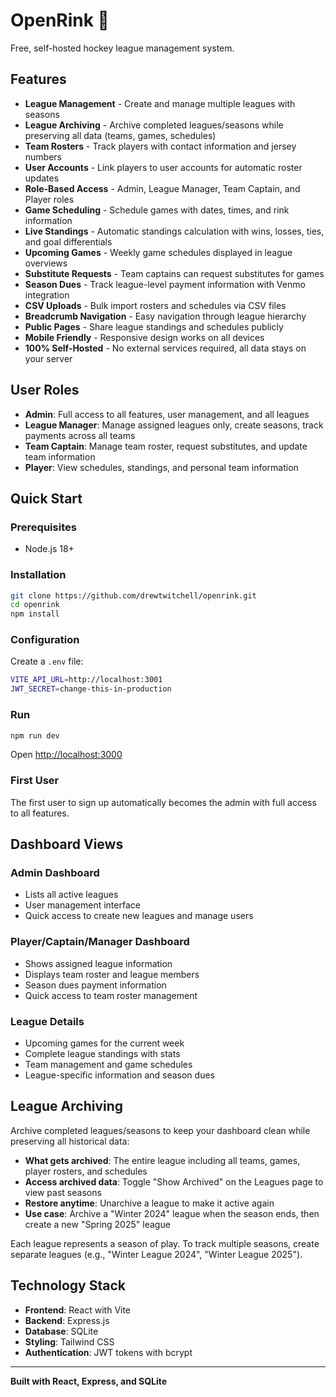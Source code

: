 # OpenRink 🏒

Free, self-hosted hockey league management system.

## Features

- **League Management** - Create and manage multiple leagues with seasons
- **League Archiving** - Archive completed leagues/seasons while preserving all data (teams, games, schedules)
- **Team Rosters** - Track players with contact information and jersey numbers
- **User Accounts** - Link players to user accounts for automatic roster updates
- **Role-Based Access** - Admin, League Manager, Team Captain, and Player roles
- **Game Scheduling** - Schedule games with dates, times, and rink information
- **Live Standings** - Automatic standings calculation with wins, losses, ties, and goal differentials
- **Upcoming Games** - Weekly game schedules displayed in league overviews
- **Substitute Requests** - Team captains can request substitutes for games
- **Season Dues** - Track league-level payment information with Venmo integration
- **CSV Uploads** - Bulk import rosters and schedules via CSV files
- **Breadcrumb Navigation** - Easy navigation through league hierarchy
- **Public Pages** - Share league standings and schedules publicly
- **Mobile Friendly** - Responsive design works on all devices
- **100% Self-Hosted** - No external services required, all data stays on your server

## User Roles

- **Admin**: Full access to all features, user management, and all leagues
- **League Manager**: Manage assigned leagues only, create seasons, track payments across all teams
- **Team Captain**: Manage team roster, request substitutes, and update team information
- **Player**: View schedules, standings, and personal team information

## Quick Start

### Prerequisites

- Node.js 18+

### Installation

```bash
git clone https://github.com/drewtwitchell/openrink.git
cd openrink
npm install
```

### Configuration

Create a `.env` file:

```bash
VITE_API_URL=http://localhost:3001
JWT_SECRET=change-this-in-production
```

### Run

```bash
npm run dev
```

Open [http://localhost:3000](http://localhost:3000)

### First User

The first user to sign up automatically becomes the admin with full access to all features.

## Dashboard Views

### Admin Dashboard
- Lists all active leagues
- User management interface
- Quick access to create new leagues and manage users

### Player/Captain/Manager Dashboard
- Shows assigned league information
- Displays team roster and league members
- Season dues payment information
- Quick access to team roster management

### League Details
- Upcoming games for the current week
- Complete league standings with stats
- Team management and game schedules
- League-specific information and season dues

## League Archiving

Archive completed leagues/seasons to keep your dashboard clean while preserving all historical data:

- **What gets archived**: The entire league including all teams, games, player rosters, and schedules
- **Access archived data**: Toggle "Show Archived" on the Leagues page to view past seasons
- **Restore anytime**: Unarchive a league to make it active again
- **Use case**: Archive a "Winter 2024" league when the season ends, then create a new "Spring 2025" league

Each league represents a season of play. To track multiple seasons, create separate leagues (e.g., "Winter League 2024", "Winter League 2025").

## Technology Stack

- **Frontend**: React with Vite
- **Backend**: Express.js
- **Database**: SQLite
- **Styling**: Tailwind CSS
- **Authentication**: JWT tokens with bcrypt

---

**Built with React, Express, and SQLite**
